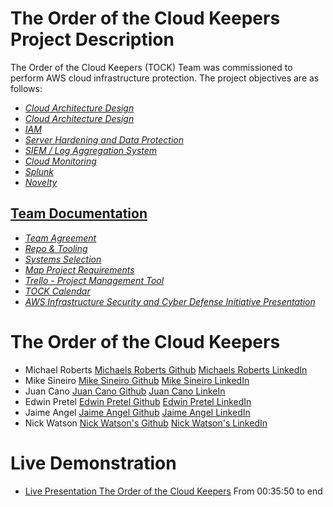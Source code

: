 # The Order of the Cloud Keepers Project Description

The Order of the Cloud Keepers (TOCK) Team was commissioned to perform AWS cloud infrastructure protection. The project objectives are as follows:

- [*Cloud Architecture Design*](https://drive.google.com/file/d/1ltzEt_kOgD3FvV01ItuQiYPlVg6AjB3_/view?usp=drive_link)
- [*Cloud Architecture Design*](https://drive.google.com/file/d/11XnvOX8_TcEbHqTNSA9Pnhs9zZNTx6FK/view?usp=sharing)
- [*IAM*]()
- [*Server Hardening and Data Protection*]()
- [*SIEM / Log Aggregation System*]()
- [*Cloud Monitoring*](https://docs.google.com/document/d/1uGggJ4yKi1Y63vUMVdERzKXOOFzz61D7TuTXKQPbCLg/edit?usp=sharing)
- [*Splunk*](https://docs.google.com/document/d/1bLdvIOJwUEUY1Ln5iGEeg0NEAHo1ydycaP1709pfZlc/edit?usp=sharing)
- [*Novelty*](https://github.com/TheOrderoftheCloudKeepers/Project-Documents/tree/main/scripts)


## [Team Documentation](https://github.com/TheOrderoftheCloudKeepers/Project-Documents)
- [*Team Agreement*](https://docs.google.com/document/d/1ldbTJIrHw68JuYXhpchdvm9e9WmI1jKJzicw9l-D6Jo/edit?usp=drive_link)
- [*Repo & Tooling*](https://docs.google.com/document/d/1IzgDDweYJBPECH09LN8YRHQTMkbVcUcdKaqO6X_bP6g/edit?usp=sharing)
- [*Systems Selection*](https://docs.google.com/document/d/1UJywRs2buJfA6BNJ9q0edIxuoEyZc0Q_z088Fa603ZY/edit?usp=sharing)
- [*Map Project Requirements*](https://docs.google.com/document/d/1HXFRCnL1N5ESlfhlOYmHP7rEnV0e7DMMUrncI-hVRQY/edit?usp=sharing)
- [*Trello - Project Management Tool*](https://trello.com/w/theorderofthecloudkeepers/home)
- [*TOCK Calendar*]()
- [*AWS Infrastructure Security and Cyber Defense Initiative Presentation*](https://docs.google.com/presentation/d/1XBD8g7gf9XYZmOXW47N7zpz4vuxluecNutcryG11PSg/edit?usp=sharing)
  
# The Order of the Cloud Keepers
- Michael Roberts [Michaels Roberts Github](https://github.com/Mjroberts7) [Michaels Roberts LinkedIn](https://www.linkedin.com/in/michael-roberts33)
- Mike Sineiro [Mike Sineiro Github](https://github.com/KrustyKode) [Mike Sineiro LinkedIn](https://www.linkedin.com/in/michael-sineiro-4784b517b/)
- Juan Cano [Juan Cano Github](https://github.com/jmcano50) [Juan Cano LinkeIn](https://www.linkedin.com/in/juan-cano-3021578/)
- Edwin Pretel [Edwin Pretel Github](https://github.com/EdInTech23) [Edwin Pretel LinkedIn](https://www.linkedin.com/in/preteledwin/)
- Jaime Angel [Jaime Angel Github](https://github.com/jaimeangelhi) [Jaime Angel LinkedIn](https://www.linkedin.com/in/jaime-angel/)
- Nick Watson [Nick Watson's Github](https://github.com/GODKINGDEATHLORD) [Nick Watson's LinkedIn](https://www.linkedin.com/in/nicolaus-watson/)

# Live Demonstration
- [Live Presentation The Order of the Cloud Keepers](https://zoom.us/rec/play/LAI77hH4n9caRHIClLV6vylRx9qqcfbg0CFZOQf3Cu7a1CXxjm4rtsHrwGtaASSGx3b9jT6OfnhVLphT.pPk3I5jEEFUKLq5I?canPlayFromShare=true&from=share_recording_detail&continueMode=true&componentName=rec-play&originRequestUrl=https%3A%2F%2Fzoom.us%2Frec%2Fshare%2Faz5xZmPAKiFoszWkyzIjuR-6Gk_cQoI_VL9tuCRKP7fyuJD32paudEW4-XyDuFOV.u43SOVq5zfzZZere) From 00:35:50 to end 
